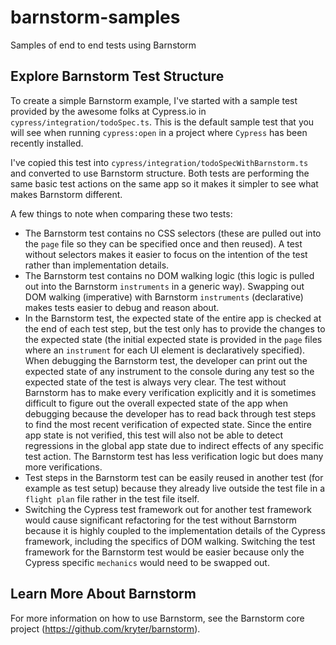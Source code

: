 # barnstorm-samples

Samples of end to end tests using Barnstorm

## Explore Barnstorm Test Structure

To create a simple Barnstorm example, I've started with a sample test provided by the awesome folks at Cypress.io in `cypress/integration/todoSpec.ts`.  This is the default sample test that you will see when running `cypress:open` in a project where `Cypress` has been recently installed.

I've copied this test into `cypress/integration/todoSpecWithBarnstorm.ts` and converted to use Barnstorm structure.  Both tests are performing the same basic test actions on the same app so it makes it simpler to see what makes Barnstorm different.

A few things to note when comparing these two tests:

* The Barnstorm test contains no CSS selectors (these are pulled out into the `page` file so they can be specified once and then reused).  A test without selectors makes it easier to focus on the intention of the test rather than implementation details.
* The Barnstorm test contains no DOM walking logic (this logic is pulled out into the Barnstorm `instruments` in a generic way).  Swapping out DOM walking (imperative) with Barnstorm `instruments` (declarative) makes tests easier to debug and reason about.
* In the Barnstorm test, the expected state of the entire app is checked at the end of each test step, but the test only has to provide the changes to the expected state (the initial expected state is provided in the `page` files where an `instrument` for each UI element is declaratively specified).  When debugging the Barnstorm test, the developer can print out the expected state of any instrument to the console during any test so the expected state of the test is always very clear.  The test without Barnstorm has to make every verification explicitly and it is sometimes difficult to figure out the overall expected state of the app when debugging because the developer has to read back through test steps to find the most recent verification of expected state.  Since the entire app state is not verified, this test will also not be able to detect regressions in the global app state due to indirect effects of any specific test action.  The Barnstorm test has less verification logic but does many more verifications.
* Test steps in the Barnstorm test can be easily reused in another test (for example as test setup) because they already live outside the test file in a `flight plan` file rather in the test file itself.
* Switching the Cypress test framework out for another test framework would cause significant refactoring for the test without Barnstorm because it is highly coupled to the implementation details of the Cypress framework, including the specifics of DOM walking.  Switching the test framework for the Barnstorm test would be easier because only the Cypress specific `mechanics` would need to be swapped out.

## Learn More About Barnstorm

For more information on how to use Barnstorm, see the Barnstorm core project (<https://github.com/kryter/barnstorm>).
